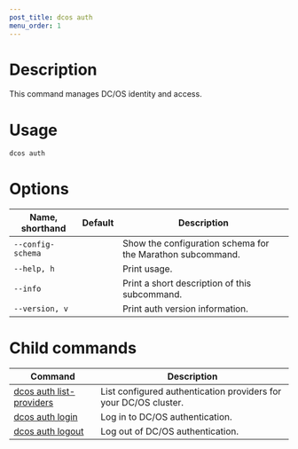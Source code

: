 ```yaml
---
post_title: dcos auth
menu_order: 1
---
```


# Description
This command manages DC/OS identity and access.

# Usage

```bash
dcos auth 
```

# Options

| Name, shorthand | Default | Description |
|---------|-------------|-------------|
| `--config-schema`   |             |  Show the configuration schema for the Marathon subcommand. |
| `--help, h`   |             |  Print usage. |
| `--info`   |             |  Print a short description of this subcommand. |
| `--version, v`   |             | Print auth version information. |

# Child commands

| Command | Description |
|---------|-------------|
|[dcos auth list-providers](/docs/1.9/usage/cli/command-reference/dcos-auth-list-providers/) | List configured authentication providers for your DC/OS cluster. |  
| [dcos auth login](/docs/1.9/usage/cli/command-reference/dcos-auth-login/)   |   Log in to DC/OS authentication.  |  
| [dcos auth logout](/docs/1.9/usage/cli/command-reference/dcos-auth-logout/)   |  Log out of DC/OS authentication.  |  
